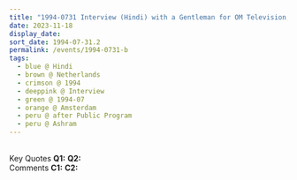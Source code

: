 ```yaml
---
title: "1994-0731 Interview (Hindi) with a Gentleman for OM Television, after the Public Program, Āśhram, Varikstraat 1, Amsterdam, Netherlands"
date: 2023-11-18
display_date: 
sort_date: 1994-07-31.2
permalink: /events/1994-0731-b
tags:
  - blue @ Hindi
  - brown @ Netherlands
  - crimson @ 1994
  - deeppink @ Interview
  - green @ 1994-07
  - orange @ Amsterdam
  - peru @ after Public Program
  - peru @ Ashram  
---
```


<br>

<wave-list>
  <list-title color="DarkSeaGreen" width="55">Key Quotes</list-title>
  <list-item color="BlanchedAlmond" width="280"><b>Q1:</b> <i></i></list-item>
  <list-item color="Lavender" width="280"><b>Q2:</b> <i></i></list-item>
</wave-list>

<br>

<wave-list>
  <list-title color="DarkSeaGreen" width="55">Comments</list-title>
  <list-item color="BlanchedAlmond" width="280"><b>C1:</b> <i></i></list-item>
  <list-item color="Lavender" width="280"><b>C2:</b> <i></i></list-item>
</wave-list>